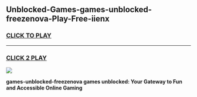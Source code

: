 
## Unblocked-Games-games-unblocked-freezenova-Play-Free-iienx
<h3>
<a href="https://premium76.site?title=games-unblocked-freezenova&ref=18A1">CLICK TO PLAY</a></h3>
<hr>

<h3>
<a href="https://premium76.site?title=games-unblocked-freezenova&ref=18A1">CLICK 2 PLAY</a>
  
</h3>

<a href="https://premium76.site?title=games-unblocked-freezenova&ref=18A1"><img src="https://clearcache.store/games.png"></a>


**games-unblocked-freezenova games unblocked: Your Gateway to Fun and Accessible Online Gaming**
